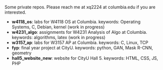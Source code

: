 Some private repos. Please reach me at xq2224 at columbia.edu if you are interested.
- **w4118_os**: labs for W4118 OS at Columbia. keywords: Operating Systems, C, Debian, kernel (work in progress)
- **w4231_algo**: assignments for W4231 Analysis of Algo at Columbia. keywords: algorithms, latex (work in progress)
- **w3157_ap**: labs for W3157 AP at Columbia. keywords: C, Linux, TCP
- **fyp**: final year project at CityU. keywords: python, GAN, Mask R-CNN, geometry
- **hall5_website_new**: website for CityU Hall 5. keywords: HTML, CSS, JS, PHP

<!---
xintongqi/xintongqi is a ✨ special ✨ repository because its `README.md` (this file) appears on your GitHub profile.
You can click the Preview link to take a look at your changes.
--->
